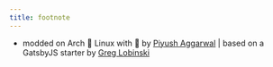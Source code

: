 ```yaml
---
title: footnote
---
```


* modded on Arch 🐧 Linux with 💙 by [Piyush Aggarwal](https://github.com/brute4s99) | based on a GatsbyJS starter by [Greg Lobinski](https://github.com/greglobinski)